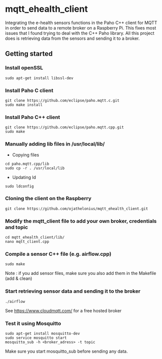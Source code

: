 # mqtt_ehealth_client
Integrating the e-health sensors functions in the Paho C++ client for MQTT in order to send data to a remote broker on a Raspberry Pi. This fixes most issues that I found trying to deal with the C++ Paho library.
All this project does is retrieving data from the sensors and sending it to a broker.

## Getting started
### Install openSSL
```
sudo apt-get install libssl-dev
```

### Install Paho C client
```
git clone https://github.com/eclipse/paho.mqtt.c.git
sudo make install
```

### Install Paho C++ client
```
git clone https://github.com/eclipse/paho.mqtt.cpp.git
sudo make
```

### Manually adding lib files in /usr/local/lib/ 
* Copying files
```
cd paho.mqtt.cpp/lib
sudo cp -r . /usr/local/lib
```

* Updating ld
```
sudo ldconfig
```

### Cloning the client on the Raspberry
```
git clone https://github.com/ojathelonius/mqtt_ehealth_client.git
```

### Modify the mqtt_client file to add your own broker, credentials and topic
```
cd mqtt_ehealth_client/lib/
nano mqtt_client.cpp
```

### Compile a sensor C++ file (e.g. airflow.cpp)
```
sudo make
```
Note : if you add sensor files, make sure you also add them in the Makefile (add & clean)

### Start retrieving sensor data and sending it to the broker
```
./airflow
```
See https://www.cloudmqtt.com/ for a free hosted broker

### Test it using Mosquitto
```
sudo apt-get install mosquitto-dev
sudo service mosquitto start
mosquitto_sub -h <broker_adress> -t topic
```
Make sure you start mosquitto_sub before sending any data.


